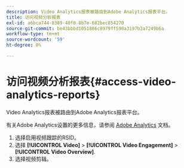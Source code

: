 ```yaml
---
description: Video Analytics报表被路由到Adobe Analytics报表平台。
title: 访问视频分析报表
exl-id: a6bca744-8389-40f0-8b7e-682bec854270
source-git-commit: be43bbbd1051886c8979ff590a3197b2a7249b6a
workflow-type: tm+mt
source-wordcount: '59'
ht-degree: 0%

---
```


# 访问视频分析报表{#access-video-analytics-reports}

Video Analytics报表被路由到Adobe Analytics报表平台。

有关Adobe Analytics设置的更多信息，请参阅 [Adobe Analytics](https://microsite.omniture.com/t2/help/en_US/reference/) 文档。
1. 选择启用视频跟踪的RSID。
1. 选择 **[!UICONTROL Video]** > **[!UICONTROL Video Engagement]** > **[!UICONTROL Video Overview]**.
1. 选择视频剪辑。
